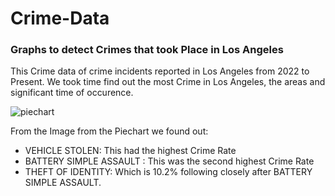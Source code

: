 # Crime-Data

### Graphs to detect Crimes that took Place in Los Angeles

This Crime data of crime incidents reported in Los Angeles from 2022 to Present. We took time find out the most Crime in Los Angeles, the areas and significant time of occurence.





![piechart](https://github.com/Betsy194/Crime-Data/assets/70201662/531603dd-d54b-4051-9126-527d6081d1da)




From the Image from the Piechart we found out:
* VEHICLE STOLEN: This had the highest Crime Rate
* BATTERY SIMPLE ASSAULT : This was the second highest Crime Rate
* THEFT OF IDENTITY: Which is 10.2% following closely after BATTERY SIMPLE ASSAULT.
